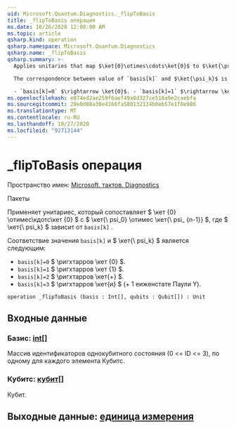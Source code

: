```yaml
---
uid: Microsoft.Quantum.Diagnostics._flipToBasis
title: _flipToBasis операция
ms.date: 10/26/2020 12:00:00 AM
ms.topic: article
qsharp.kind: operation
qsharp.namespace: Microsoft.Quantum.Diagnostics
qsharp.name: _flipToBasis
qsharp.summary: >-
  Applies unitaries that map $\ket{0}\otimes\cdots\ket{0}$ to $\ket{\psi_0} \otimes \ket{\psi_{n - 1}}$, where $\ket{\psi_k}$ depends on `basis[k]`.

  The correspondence between value of `basis[k]` and $\ket{\psi_k}$ is the following:

  - `basis[k]=0` $\rightarrow \ket{0}$. - `basis[k]=1` $\rightarrow \ket{1}$. - `basis[k]=2` $\rightarrow \ket{+}$. - `basis[k]=3` $\rightarrow \ket{i}$ ( +1 eigenstate of Pauli Y ).
ms.openlocfilehash: e074ed2ae259f6aef49a8d327ce518a9e2caebfa
ms.sourcegitcommit: 29e0d88a30e4166fa580132124b0eb57e1f0e986
ms.translationtype: MT
ms.contentlocale: ru-RU
ms.lasthandoff: 10/27/2020
ms.locfileid: "92713144"
---
```

# <a name="_fliptobasis-operation"></a>_flipToBasis операция

Пространство имен: [Microsoft. тактов. Diagnostics](xref:Microsoft.Quantum.Diagnostics)

Пакеты [](https://nuget.org/packages/)


Применяет унитариес, который сопоставляет $ \кет {0} \отимес\кдотс\кет {0} $ с $ \кет{\ psi_0} \отимес \кет{\ psi_ {n-1}} $, где $ \кет{\ psi_k} $ зависит от `basis[k]` .

Соответствие значения `basis[k]` и $ \кет{\ psi_k} $ является следующим:

- `basis[k]=0` $ \ригхтарров \кет {0} $.
- `basis[k]=1` $ \ригхтарров \кет {1} $.
- `basis[k]=2` $ \ригхтарров \кет{+} $.
- `basis[k]=3` $ \ригхтарров \кет{и} $ (+ 1 еиженстате Паули Y).

```qsharp
operation _flipToBasis (basis : Int[], qubits : Qubit[]) : Unit
```


## <a name="input"></a>Входные данные

### <a name="basis--int"></a>Базис: [int](xref:microsoft.quantum.lang-ref.int)[]

Массив идентификаторов однокубитного состояния (0 <= ID <= 3), по одному для каждого элемента Кубитс.


### <a name="qubits--qubit"></a>Кубитс: [кубит](xref:microsoft.quantum.lang-ref.qubit)[]

Кубит.



## <a name="output--unit"></a>Выходные данные: [единица измерения](xref:microsoft.quantum.lang-ref.unit)

